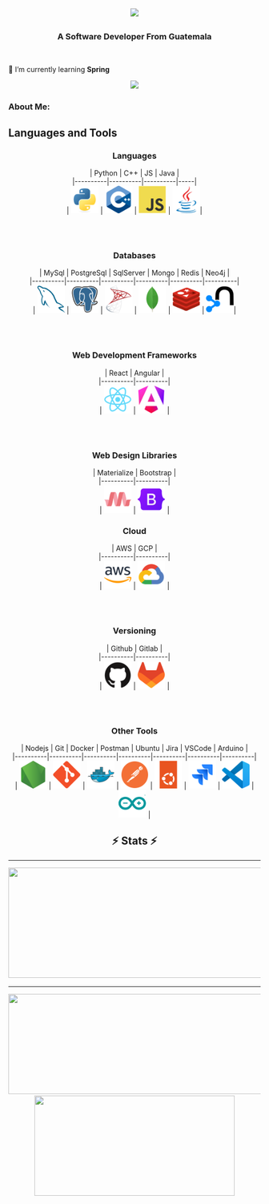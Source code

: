 <h1 align="center">
    <img src="https://readme-typing-svg.herokuapp.com/?font=Righteous&size=35&center=true&vCenter=true&width=500&height=70&duration=4000&lines=Hi+👋+I'm+Jorge+Castañeda" />
</h1>

<h3 align="center">A Software Developer From Guatemala </h3>

<br/>

🌱 I’m currently learning **Spring**

<div align="center"> 
  <a href="mailto:jorgecas20000@gmail.com">
    <img src="https://img.shields.io/badge/Gmail-333333?style=for-the-badge&logo=gmail&logoColor=red" />
  </a>
</div>

### About Me:

## Languages and Tools


<div align="center">

### Languages
| Python | C++ | JS | Java |<br/>
|----------|----------|----------|-----|<br/>
|  <img src="https://github.com/devicons/devicon/blob/master/icons/python/python-original.svg" title="Python"  alt="Python" width="55" height="55"/> |  <img src="https://github.com/devicons/devicon/blob/master/icons/cplusplus/cplusplus-original.svg" title="C++"  alt="C++" width="55" height="55"/> |  <img src="https://github.com/devicons/devicon/blob/master/icons/javascript/javascript-original.svg" title="JavaScript" alt="JavaScript" width="55" height="55"/> |  <img src="https://github.com/devicons/devicon/blob/master/icons/java/java-original.svg" title="Java" alt="Java" width="55" height="55"/>|

<br/>
<br/>

### Databases
| MySql | PostgreSql | SqlServer | Mongo | Redis | Neo4j |<br/>
|----------|----------|----------|----------|----------|----------|<br/>
|  <img src="https://github.com/devicons/devicon/blob/master/icons/mysql/mysql-original.svg" title="mysql"  alt="mysql" width="55" height="55"/> |  <img src="https://github.com/devicons/devicon/blob/master/icons/postgresql/postgresql-original.svg" title="postgres"  alt="postgres" width="55" height="55"/> |  <img src="https://github.com/devicons/devicon/blob/master/icons/microsoftsqlserver/microsoftsqlserver-original.svg" title="sqlserver"  alt="sqlserver" width="55" height="55"/> |  <img src="https://github.com/devicons/devicon/blob/master/icons/mongodb/mongodb-original.svg" title="mongo"  alt="mongo" width="55" height="55"/> |  <img src="https://github.com/devicons/devicon/blob/master/icons/redis/redis-original.svg" title="redis"  alt="redis" width="55" height="55"/> |  <img src="https://github.com/devicons/devicon/blob/master/icons/neo4j/neo4j-original.svg" title="neo4j"  alt="neo4j" width="55" height="55"/>|

<br/>
<br/>

### Web Development Frameworks
| React | Angular |<br/>
|----------|----------|<br/>
|  <img src="https://github.com/devicons/devicon/blob/master/icons/react/react-original.svg" title="react"  alt="react" width="55" height="55"/> |  <img src="https://github.com/devicons/devicon/blob/master/icons/angular/angular-original.svg" title="angular"  alt="angular" width="55" height="55"/> |

<br/>
<br/>

### Web Design Libraries
| Materialize | Bootstrap |<br/>
|----------|----------|<br/>
|  <img src="https://github.com/devicons/devicon/blob/master/icons/materializecss/materializecss-original.svg" title="materialize"  alt="materialize" width="55" height="55"/> |  <img src="https://github.com/devicons/devicon/blob/master/icons/bootstrap/bootstrap-original.svg" title="bootstrap"  alt="bootstrap" width="55" height="55"/> |


### Cloud
| AWS | GCP |<br/>
|----------|----------|<br/>
|  <img src="https://github.com/devicons/devicon/blob/master/icons/amazonwebservices/amazonwebservices-original-wordmark.svg" title="aws"  alt="aws" width="55" height="55"/> |  <img src="https://github.com/devicons/devicon/blob/master/icons/googlecloud/googlecloud-original.svg" title="gcp"  alt="gcp" width="55" height="55"/> |

<br/>
<br/>

### Versioning
| Github | Gitlab |<br/>
|----------|----------|<br/>
|  <img src="https://github.com/devicons/devicon/blob/master/icons/github/github-original.svg" title="github"  alt="github" width="55" height="55"/> |  <img src="https://github.com/devicons/devicon/blob/master/icons/gitlab/gitlab-original.svg" title="gitlab"  alt="gitlab" width="55" height="55"/> |

<br/>
<br/>

### Other Tools
| Nodejs | Git | Docker | Postman | Ubuntu | Jira | VSCode | Arduino |<br/>
|----------|----------|----------|----------|----------|----------|----------|<br/>
|  <img src="https://github.com/devicons/devicon/blob/master/icons/nodejs/nodejs-original.svg" title="nodejs"  alt="nodejs" width="55" height="55"/> |  <img src="https://github.com/devicons/devicon/blob/master/icons/git/git-original.svg" title="git"  alt="git" width="55" height="55"/> |  <img src="https://github.com/devicons/devicon/blob/master/icons/docker/docker-original.svg" title="docker"  alt="docker" width="55" height="55"/> |  <img src="https://github.com/devicons/devicon/blob/master/icons/postman/postman-original.svg" title="postman"  alt="postman" width="55" height="55"/> |  <img src="https://github.com/devicons/devicon/blob/master/icons/ubuntu/ubuntu-original.svg" title="ubuntu"  alt="ubuntu" width="55" height="55"/> |  <img src="https://github.com/devicons/devicon/blob/master/icons/jira/jira-original.svg" title="jira"  alt="jira" width="55" height="55"/> |  <img src="https://github.com/devicons/devicon/blob/master/icons/vscode/vscode-original.svg" title="vscode"  alt="vscode" width="55" height="55"/> |  <img src="https://github.com/devicons/devicon/blob/master/icons/arduino/arduino-original.svg" title="arduino"  alt="arduino" width="55" height="55"/> |

</div>

<h2 align="center">⚡ Stats ⚡</h2>


---

  
<p align="center">
  <img width="800" height="220" src="https://streak-stats.demolab.com?user=doom-2099&theme=highcontrast&hide_border=true&border_radius=5&card_width=800">
</p>


---


<p align="center">
  <img width="600" height="200" src="https://github-readme-stats.vercel.app/api?username=doom-2099&show_icons=true&theme=vision-friendly-dark">
  <img width="400" height="200" src="https://github-readme-stats.vercel.app/api/top-langs/?username=doom-2099&size_weight=0.15&count_weight=0.5&layout=compact&theme=vision-friendly-dark">
</p>